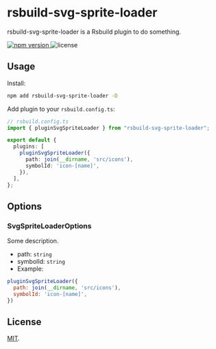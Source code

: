 # rsbuild-svg-sprite-loader

rsbuild-svg-sprite-loader is a Rsbuild plugin to do something.

<p>
  <a href="https://npmjs.com/package/rsbuild-svg-sprite-loader">
   <img src="https://img.shields.io/npm/v/rsbuild-svg-sprite-loader?style=flat-square&colorA=564341&colorB=EDED91" alt="npm version" />
  </a>
  <img src="https://img.shields.io/badge/License-MIT-blue.svg?style=flat-square&colorA=564341&colorB=EDED91" alt="license" />
</p>

## Usage

Install:

```bash
npm add rsbuild-svg-sprite-loader -D
```

Add plugin to your `rsbuild.config.ts`:

```ts
// rsbuild.config.ts
import { pluginSvgSpriteLoader } from "rsbuild-svg-sprite-loader";

export default {
  plugins: [
    pluginSvgSpriteLoader({
      path: join(__dirname, 'src/icons'),
      symbolId: 'icon-[name]',
    }),
  ],
};
```

## Options

### SvgSpriteLoaderOptions

Some description.

- path: `string`
- symbolId: `string`
- Example:

```js
pluginSvgSpriteLoader({
  path: join(__dirname, 'src/icons'),
  symbolId: 'icon-[name]',
})
```

## License

[MIT](./LICENSE).
